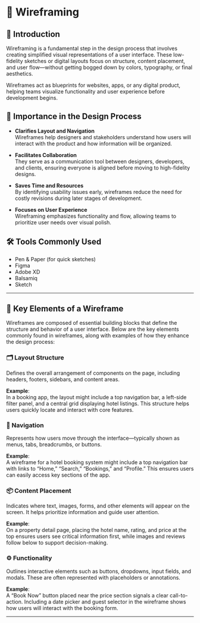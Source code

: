 # 🧩 Wireframing

## 📖 Introduction

Wireframing is a fundamental step in the design process that involves creating simplified visual representations of a user interface. These low-fidelity sketches or digital layouts focus on structure, content placement, and user flow—without getting bogged down by colors, typography, or final aesthetics.

Wireframes act as blueprints for websites, apps, or any digital product, helping teams visualize functionality and user experience before development begins.

## 🎯 Importance in the Design Process

- **Clarifies Layout and Navigation**  
  Wireframes help designers and stakeholders understand how users will interact with the product and how information will be organized.

- **Facilitates Collaboration**  
  They serve as a communication tool between designers, developers, and clients, ensuring everyone is aligned before moving to high-fidelity designs.

- **Saves Time and Resources**  
  By identifying usability issues early, wireframes reduce the need for costly revisions during later stages of development.

- **Focuses on User Experience**  
  Wireframing emphasizes functionality and flow, allowing teams to prioritize user needs over visual polish.

## 🛠️ Tools Commonly Used

- Pen & Paper (for quick sketches)
- Figma
- Adobe XD
- Balsamiq
- Sketch

---

## 🧱 Key Elements of a Wireframe

Wireframes are composed of essential building blocks that define the structure and behavior of a user interface. Below are the key elements commonly found in wireframes, along with examples of how they enhance the design process:

### 🗂️ Layout Structure

Defines the overall arrangement of components on the page, including headers, footers, sidebars, and content areas.

**Example**:  
In a booking app, the layout might include a top navigation bar, a left-side filter panel, and a central grid displaying hotel listings. This structure helps users quickly locate and interact with core features.

### 🧭 Navigation

Represents how users move through the interface—typically shown as menus, tabs, breadcrumbs, or buttons.

**Example**:  
A wireframe for a hotel booking system might include a top navigation bar with links to “Home,” “Search,” “Bookings,” and “Profile.” This ensures users can easily access key sections of the app.

### 📦 Content Placement

Indicates where text, images, forms, and other elements will appear on the screen. It helps prioritize information and guide user attention.

**Example**:  
On a property detail page, placing the hotel name, rating, and price at the top ensures users see critical information first, while images and reviews follow below to support decision-making.

### ⚙️ Functionality

Outlines interactive elements such as buttons, dropdowns, input fields, and modals. These are often represented with placeholders or annotations.

**Example**:  
A “Book Now” button placed near the price section signals a clear call-to-action. Including a date picker and guest selector in the wireframe shows how users will interact with the booking form.

---